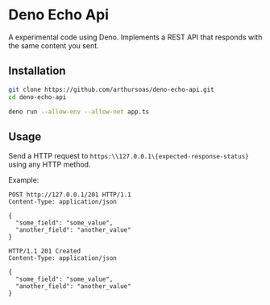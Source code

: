 # Deno Echo Api
A experimental code using Deno. Implements a REST API that responds with the same content you sent.


## Installation
```bash
git clone https://github.com/arthursoas/deno-echo-api.git
cd deno-echo-api

deno run --allow-env --allow-net app.ts
```

## Usage
Send a HTTP request to `https:\\127.0.0.1\{expected-response-status}` using any HTTP method.

Example:
```http
POST http://127.0.0.1/201 HTTP/1.1
Content-Type: application/json

{
  "some_field": "some_value",
  "another_field": "another_value"
}
```

```http
HTTP/1.1 201 Created
Content-Type: application/json

{
  "some_field": "some_value",
  "another_field": "another_value"
} 
```

